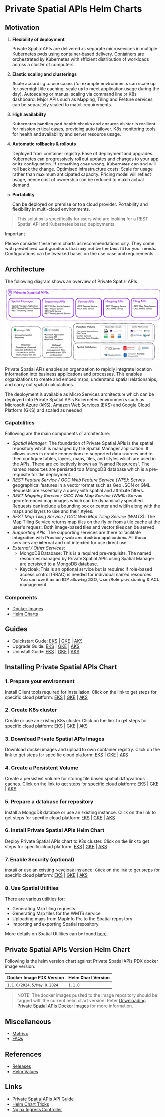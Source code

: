 # Private Spatial APIs Helm Charts

## Motivation

1. **Flexibility of deployment**

   Private Spatial APIs are delivered as separate microservices in multiple Kubernetes pods using container-based delivery.
   Containers are orchestrated by Kubernetes with efficient distribution of workloads across a cluster of computers.

2. **Elastic scaling and clusterings**

   Scale according to use cases (for example environments can scale up for overnight tile caching, scale up to meet
   application usage during the day). Autoscaling or manual scaling via command line or K8s dashboard. Major APIs
   such as Mapping, Tiling and Feature services can be separately scaled to match requirements.

3. **High availability**

   Kubernetes handles pod health checks and ensures cluster is resilient for mission critical cases, providing
   auto failover. K8s monitoring tools for health and availability and server resource usage.

4. **Automatic rollbacks & rollouts**

   Deployed from container registry. Ease of deployment and upgrades. Kubernetes can progressively roll out updates
   and changes to your app or its configuration. If something goes wrong, Kubernetes can and will roll back the change.
   Optimised infrastructure costs: Scale for usage rather than maximum anticipated capacity. Pricing model will reflect usage,
   hence cost of ownership can be reduced to match actual demand.

5. **Portability**

   Can be deployed on premise or to a cloud provider. Portability and flexibility in multi-cloud environments.

> This solution is specifically for users who are looking for a REST Spatial API and Kubernetes based deployments.

> [!IMPORTANT]  
> Please consider these helm charts as recommendations only. They come with predefined configurations that may not be the best fit for your needs. Configurations can be tweaked based on the use case and requirements.

## Architecture
The following diagram shows an overview of Private Spatial APIs 

![architecture.png](../images/private_spatial_apis_architecture.png)

Private Spatial APIs enables an organization to rapidly integrate location information into business applications and processes. This enables organizations to create and embed maps, understand spatial relationships, and carry out spatial calculations.

The deployment is available as Micro Services architecture which can be deployed into Private Spatial APIs Kubernetes environments such as Microsoft Azure (AKS), Amazon Web Services (EKS) and Google Cloud Platform (GKS) and scaled as needed.

### Capabilities
Following are the main components of architecture:

- _Spatial Manager_: The foundation of Private Spatial APIs is the spatial repository which is managed by the Spatial Manager application.
It allows users to create connections to supported data sources and to then configure tables, layers, maps, tiles, and styles which are used in the APIs.
These are collectively known as “Named Resources”. The named resources are persisted to a MongoDB database which is a pre-requisite for the deployment.
- _REST Feature Service / OGC Web Feature Service (WFS)_: Serves geographical features in a vector format such as Geo JSON or GML. Requests are essentially a query with spatial and attribute filters.
- _REST Mapping Service / OGC Web Map Service (WMS)_: Serves georeferenced map images which can be dynamically specified. Requests can include a bounding box or center and width along with the maps and layers to use and their styles.
- _REST Map Tiling Service / OGC Web Map Tiling Service (WMTS)_: The Map Tiling Service returns map tiles on the fly or from a tile cache at the user's request. Both image-based tiles and vector tiles can be served.
- _Supporting APIs_: The supporting services are there to facilitate integration with Precisely web and desktop applications. All these services are internal and not intended for use direct use.
- _External / Other Services_: 
  - MongoDB Database: This is a required pre-requisite. The named resources managed by Private Spatial APIs using Spatial Manager are persisted to a MongoDB database.
  - Keycloak: This is an optional service but is required if role-based access control (RBAC) is needed for individual named resources. You can use it as an IDP allowing SSO, User/Role provisioning & ACL management.  


### Components

- [Docker Images](../scripts/images-to-ecr-uploader/README.md#description)
- [Helm Charts](../charts/README.md)

## Guides
- Quickstart Guide: [EKS](../docs/guides/eks/QuickStartEKS.md) | [GKE](../docs/guides/gke/QuickStartGKE.md) | [AKS](../docs/guides/aks/QuickStartAKS.md)
- Upgrade Guide: [EKS](../docs/guides/eks/UpgradeGuide.md) | [GKE](../docs/guides/gke/UpgradeGuide.md) | [AKS](../docs/guides/aks/UpgradeGuide.md) 
- Uninstall Guide: [EKS](../docs/guides/eks/UninstallGuide.md) | [GKE](../docs/guides/gke/UninstallGuide.md) | [AKS](../docs/guides/aks/UninstallGuide.md) 

## Installing Private Spatial APIs Chart
### 1. Prepare your environment
Install Client tools required for installation. Click on the link to get steps for specific cloud platform:
[EKS](../docs/guides/eks/QuickStartEKS.md#step-1-prepare-your-environment) | [GKE](../docs/guides/gke/QuickStartGKE.md#step-1-setup-cloud-shell) | [AKS](../docs/guides/aks/QuickStartAKS.md#step-1-prepare-your-environment)

### 2. Create K8s cluster
Create or use an existing K8s cluster. Click on the link to get steps for specific cloud platform:
[EKS](../docs/guides/eks/QuickStartEKS.md#step-2-create-k8s-cluster-eks) | [GKE](../docs/guides/gke/QuickStartGKE.md#step-2-create-k8s-cluster-gke) | [AKS](../docs/guides/aks/QuickStartAKS.md#step-2-create-k8s-cluster-aks)

### 3. Download Private Spatial APIs Images
Download docker images and upload to own container registry. Click on the link to get steps for specific cloud platform:
[EKS](../docs/guides/eks/QuickStartEKS.md#step-3-download-private-spatial-apis-docker-images) | [GKE](../docs/guides/gke/QuickStartGKE.md#step-3-download-private-spatial-apis-docker-images) | [AKS](../docs/guides/aks/QuickStartAKS.md#step-3-download-private-spatial-apis-docker-images)

### 4. Create a Persistent Volume
Create a  persistent volume for storing file based spatial data/various caches. Click on the link to get steps for specific cloud platform:
[EKS](../docs/guides/eks/QuickStartEKS.md#step-4-create-a-persistent-volume) | [GKE](../docs/guides/gke/QuickStartGKE.md#step-4-create-a-persistent-volume-and-persistent-volume-claim) | [AKS](../docs/guides/aks/QuickStartAKS.md#step-4-create-a-persistent-volume)

### 5. Prepare a database for repository
Install a MongoDB databse or use an existing instance. Click on the link to get steps for specific cloud platform:
[EKS](../docs/guides/eks/QuickStartEKS.md#step-5-prepare-a-database-for-repository) | [GKE](../docs/guides/gke/QuickStartGKE.md#step-5-prepare-a-database-for-repository) | [AKS](../docs/guides/aks/QuickStartAKS.md#step-5-prepare-a-database-for-repository)

### 6. Install Private Spatial APIs Helm Chart
Deploy Private Spatial APIs chart to K8s cluster. Click on the link to get steps for specific cloud platform:
[EKS](../docs/guides/eks/QuickStartEKS.md#step-6-installation-of-private-spatial-apis-helm-chart) | [GKE](../docs/guides/gke/QuickStartGKE.md#step-6-installation-of-private-spatial-apis-helm-chart) | [AKS](../docs/guides/aks/QuickStartAKS.md#step-6-installation-of-private-spatial-apis-helm-chart)

### 7. Enable Security (optional)
Install or use an existing Keycloak instance. Click on the link to get steps for specific cloud platform:
[EKS](../docs/guides/eks/QuickStartEKS.md#step-7-enabling-security---authnauthz-optional) | [GKE](../docs/guides/gke/QuickStartGKE.md#step-7-enabling-security---authnauthz-optional) | [AKS](../docs/guides/aks/QuickStartAKS.md#step-7-enabling-security---authnauthz-optional)

### 8. Use Spatial Utilities
There are various utilities for:
- Generating MapTiling requests
- Generating Map tiles for the WMTS service
- Uploading maps from MapInfo Pro to the Spatial repository
- Importing and exporting Spatial repository.

More details on Spatial Utilities can be found [here](../docs/guides/spatial-utilities.md).

## Private Spatial APIs Version Helm Chart

Following is the helm version chart against Private Spatial APIs PDX docker image version.

| Docker Image PDX Version  | Helm Chart Version |
|---------------------------|--------------------|
| `1.1.0/2024.5/May 8,2024` | `1.1.0`️         |


> NOTE: The docker images pushed to the image repository should be tagged with the current helm chart version.
> Refer [Downloading Private Spatial APIs Docker Images](#3-download-spatial-private-spatial-apis-images) for more information.

## Miscellaneous

- [Metrics](../docs/Metrics.md#generating-insights-from-metrics)
- [FAQs](../docs/faq/FAQs.md)

## References

- [Releases](https://github.com/PreciselyData/Private-Spatial-APIs/releases)
- [Helm Values](../charts/private-spatial-apis/README.md#helm-values)

## Links

- [Private Spatial APIs API Guide](.)
- [Helm Chart Tricks](https://helm.sh/docs/howto/charts_tips_and_tricks/)
- [Nginx Ingress Controller](https://docs.nginx.com/nginx-ingress-controller/)